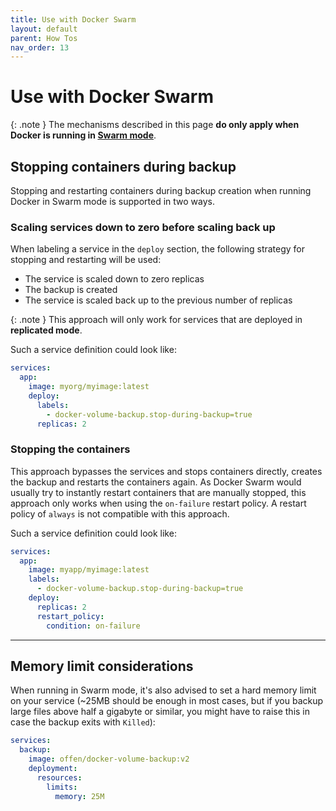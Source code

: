 ```yaml
---
title: Use with Docker Swarm
layout: default
parent: How Tos
nav_order: 13
---
```


# Use with Docker Swarm

{: .note }
The mechanisms described in this page __do only apply when Docker is running in [Swarm mode][swarm]__.

[swarm]: https://docs.docker.com/engine/swarm/

## Stopping containers during backup

Stopping and restarting containers during backup creation when running Docker in Swarm mode is supported in two ways.

### Scaling services down to zero before scaling back up

When labeling a service in the `deploy` section, the following strategy for stopping and restarting will be used:

- The service is scaled down to zero replicas
- The backup is created
- The service is scaled back up to the previous number of replicas

{: .note }
This approach will only work for services that are deployed in __replicated mode__.

Such a service definition could look like:

```yml
services:
  app:
    image: myorg/myimage:latest
    deploy:
      labels:
        - docker-volume-backup.stop-during-backup=true
      replicas: 2
```

### Stopping the containers

This approach bypasses the services and stops containers directly, creates the backup and restarts the containers again.
As Docker Swarm would usually try to instantly restart containers that are manually stopped, this approach only works when using the `on-failure` restart policy.
A restart policy of `always` is not compatible with this approach.

Such a service definition could look like:

```yml
services:
  app:
    image: myapp/myimage:latest
    labels:
      - docker-volume-backup.stop-during-backup=true
    deploy:
      replicas: 2
      restart_policy:
        condition: on-failure
```

---

## Memory limit considerations

When running in Swarm mode, it's also advised to set a hard memory limit on your service (~25MB should be enough in most cases, but if you backup large files above half a gigabyte or similar, you might have to raise this in case the backup exits with `Killed`):

```yml
services:
  backup:
    image: offen/docker-volume-backup:v2
    deployment:
      resources:
        limits:
          memory: 25M
```

